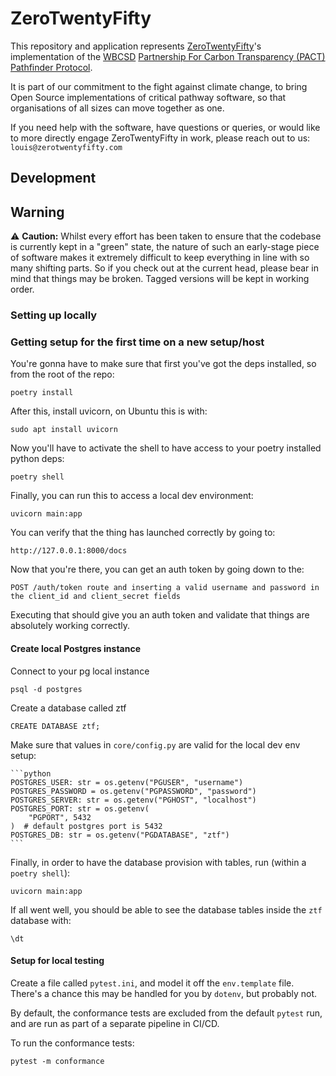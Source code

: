 # ZeroTwentyFifty

This repository and application represents [ZeroTwentyFifty](https://zerotwentyfifty.com)'s implementation
of the [WBCSD](https://www.wbcsd.org/) [Partnership For Carbon Transparency (PACT)](https://www.carbon-transparency.com/) [Pathfinder Protocol](https://wbcsd.github.io/data-exchange-protocol/v2).

It is part of our commitment to the fight against climate change, to bring Open Source implementations of critical
pathway software, so that organisations of all sizes can move together as one.

If you need help with the software, have questions or queries, or would like to more directly engage ZeroTwentyFifty in work, please reach out to us:
`louis@zerotwentyfifty.com`


## Development

## Warning

:warning: **Caution:** Whilst every effort has been taken to ensure that the codebase is currently kept in a "green" state, 
the nature of such an early-stage piece of software makes it extremely difficult to keep everything in line with so many
shifting parts. So if you check out at the current head, please bear in mind that things may be broken. Tagged versions
will be kept in working order.

### Setting up locally

### Getting setup for the first time on a new setup/host
You're gonna have to make sure that first you've got the deps installed, so from the root of the repo:

    poetry install


After this, install uvicorn, on Ubuntu this is with:

    sudo apt install uvicorn

Now you'll have to activate the shell to  have access to your poetry installed python deps:

    poetry shell

Finally, you can run this to access a local dev environment:

    uvicorn main:app

You can verify that the thing has launched correctly by going to:

    http://127.0.0.1:8000/docs

Now that you're there, you can get an auth token by going down to the:

    POST /auth/token route and inserting a valid username and password in the client_id and client_secret fields

Executing that should give you an auth token and validate that things are absolutely working correctly.


#### Create local Postgres instance

Connect to your pg local instance

    psql -d postgres

Create a database called ztf

    CREATE DATABASE ztf;

Make sure that values in `core/config.py` are valid for the local dev env setup:

    ```python
    POSTGRES_USER: str = os.getenv("PGUSER", "username")
    POSTGRES_PASSWORD = os.getenv("PGPASSWORD", "password")
    POSTGRES_SERVER: str = os.getenv("PGHOST", "localhost")
    POSTGRES_PORT: str = os.getenv(
        "PGPORT", 5432
    )  # default postgres port is 5432
    POSTGRES_DB: str = os.getenv("PGDATABASE", "ztf")
    ```

Finally, in order to have the database provision with tables, run (within a `poetry shell`):

    uvicorn main:app

If all went well, you should be able to see the database tables inside the `ztf` database with:

    \dt


#### Setup for local testing

Create a file called `pytest.ini`, and model it off the `env.template` file. There's a chance this may be handled for
you by `dotenv`, but probably not.

By default, the conformance tests are excluded from the default `pytest` run, and are run as part of a separate pipeline in CI/CD.

To run the conformance tests:

    pytest -m conformance
